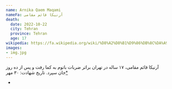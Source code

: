 ```yaml
---
name: Arnika Qaem Maqami
nameFa: آرنیکا قائم مقامی
death:
  date: 2022-10-22
  city: Tehran
  province: Tehran
  age: 17
wikipedia: https://fa.wikipedia.org/wiki/%D8%A2%D8%B1%D9%86%DB%8C%DA%A9%D8%A7_%D9%82%D8%A7%D8%A6%D9%85_%D9%85%D9%82%D8%A7%D9%85%DB%8C
images:
- img.jpg
---
```


آرنیکا قائم مقامی، ۱۷ ساله در تهران براثر ضربات باتوم به کما رفت و پس از ده روز جان سپرد. تاریخ شهادت: ۳۰ مهر[*][1]








- [1]: https://www.tribunezamaneh.com/archives/324583